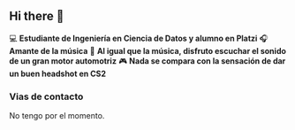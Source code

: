 ## Hi there 👋

:computer: **Estudiante de Ingeniería en Ciencia de Datos y alumno en Platzi**
:headphones: **Amante de la música**
:car: **Al igual que la música, disfruto escuchar el sonido de un gran motor automotriz**
:video_game: **Nada se compara con la sensación de dar un buen headshot en CS2**

### Vias de contacto

No tengo por el momento.
